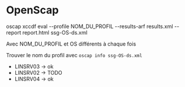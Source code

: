 # OpenScap

oscap xccdf eval --profile NOM_DU_PROFIL --results-arf results.xml --report report.html ssg-OS-ds.xml

Avec NOM_DU_PROFIL et OS différents à chaque fois

Trouver le nom du profil avec `oscap info ssg-OS-ds.xml`


* LINSRV03 -> ok
* LINSRV02 -> TODO
* LINSRV04 -> ok
